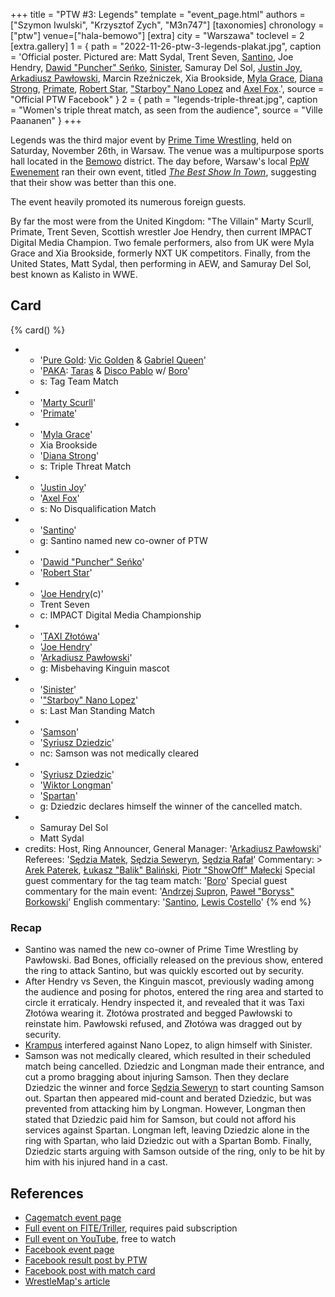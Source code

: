 +++
title = "PTW #3: Legends"
template = "event_page.html"
authors = ["Szymon Iwulski", "Krzysztof Zych", "M3n747"]
[taxonomies]
chronology = ["ptw"]
venue=["hala-bemowo"]
[extra]
city = "Warszawa"
toclevel = 2
[extra.gallery]
1 = { path = "2022-11-26-ptw-3-legends-plakat.jpg", caption = 'Official poster. Pictured are: Matt Sydal, Trent Seven, [Santino](@/w/santino.md), Joe Hendry, [Dawid "Puncher" Seńko](@/w/puncher.md), [Sinister](@/w/sinister.md), Samuray Del Sol, [Justin Joy](@/w/justin-joy.md), [Arkadiusz Pawłowski](@/w/pan-pawlowski.md), Marcin Rzeźniczek, Xia Brookside, [Myla Grace](@/w/myla-grace.md), [Diana Strong](@/w/diana-strong.md), [Primate](@/w/primate.md), [Robert Star](@/w/robert-star.md), ["Starboy" Nano Lopez](@/w/nano-lopez.md) and [Axel Fox](@/w/axel-fox.md).', source = "Official PTW Facebook" }
2 = { path = "legends-triple-threat.jpg", caption = "Women's triple threat match, as seen from the audience", source = "Ville Paananen" }
+++

Legends was the third major event by [Prime Time Wrestling](@/o/ptw.md), held on Saturday, November 26th, in Warsaw. The venue was a multipurpose sports hall located in the [Bemowo](@/v/hala-bemowo.md) district. The day before, Warsaw's local [PpW Ewenement](@/o/ppw.md) ran their own event, titled [_The Best Show In Town_](@/e/ppw/2022-11-25-ppw-najlepsza-gala-w-miescie.md), suggesting that their show was better than this one.

The event heavily promoted its numerous foreign guests.

By far the most were from the United Kingdom: "The Villain" Marty Scurll, Primate, Trent Seven, Scottish wrestler Joe Hendry, then current IMPACT Digital Media Champion. Two female performers, also from UK were Myla Grace and Xia Brookside, formerly NXT UK competitors. Finally, from the United States, Matt Sydal, then performing in AEW, and Samuray Del Sol, best known as Kalisto in WWE.

## Card

{% card() %}
- - '[Pure Gold](@/tt/pure-gold.md): [Vic Golden](@/w/vic-golden.md) & [Gabriel Queen](@/w/gabriel-queen.md)'
  - '[PAKA](@/tt/paka.md): [Taras](@/w/taras.md) & [Disco Pablo](@/w/disco-pablo.md) w/ [Boro](@/w/boro.md)'
  - s: Tag Team Match
- - '[Marty Scurll](@/w/marty-scurll.md)'
  - '[Primate](@/w/primate.md)'
- - '[Myla Grace](@/w/myla-grace.md)'
  - Xia Brookside
  - '[Diana Strong](@/w/diana-strong.md)'
  - s: Triple Threat Match
- - '[Justin Joy](@/w/justin-joy.md)'
  - '[Axel Fox](@/w/axel-fox.md)'
  - s: No Disqualification Match
- - '[Santino](@/w/santino.md)'
  - g: Santino named new co-owner of PTW
- - '[Dawid "Puncher" Seńko](@/w/puncher.md)'
  - '[Robert Star](@/w/robert-star.md)'
- - '[Joe Hendry](@/w/joe-hendry.md)(c)'
  - Trent Seven
  - c: IMPACT Digital Media Championship
- - '[TAXI Złotówa](@/w/taxi-zlotowa.md)'
  - '[Joe Hendry](@/w/joe-hendry.md)'
  - '[Arkadiusz Pawłowski](@/w/pan-pawlowski.md)'
  - g: Misbehaving Kinguin mascot
- - '[Sinister](@/w/sinister.md)'
  - '["Starboy" Nano Lopez](@/w/nano-lopez.md)'
  - s: Last Man Standing Match
- - '[Samson](@/w/samson.md)'
  - '[Syriusz Dziedzic](@/w/dziedzic.md)'
  - nc: Samson was not medically cleared
- - '[Syriusz Dziedzic](@/w/dziedzic.md)'
  - '[Wiktor Longman](@/w/wiktor-longman.md)'
  - '[Spartan](@/w/spartan.md)'
  - g: Dziedzic declares himself the winner of the cancelled match.
- - Samuray Del Sol
  - Matt Sydal
- credits:
    Host, Ring Announcer, General Manager: '[Arkadiusz Pawłowski](@/w/pan-pawlowski.md)'
    Referees: '[Sędzia Matek](@/w/sedzia-matek.md), [Sędzia Seweryn](@/w/sedzia-seweryn.md), [Sędzia Rafał](@/w/alex-brave.md)'
    Commentary: >
      [Arek Paterek](@/w/arek-paterek.md),
      [Łukasz "Balik" Baliński](@/w/lukasz-balinski.md),
      [Piotr "ShowOff" Małecki](@/w/piotr-malecki.md)
    Special guest commentary for the tag team match: '[Boro](@/w/boro.md)'
    Special guest commentary for the main event: '[Andrzej Supron](@/w/andrzej-supron.md), [Paweł "Boryss" Borkowski](@/w/pawel-borkowski.md)'
    English commentary: '[Santino](@/w/santino.md), [Lewis Costello](@/w/lewis-costello.md)'
{% end %}

### Recap

* Santino was named the new co-owner of Prime Time Wrestling by Pawłowski. Bad Bones, officially released on the previous show, entered the ring to attack Santino, but was quickly escorted out by security.
* After Hendry vs Seven, the Kinguin mascot, previously wading among the audience and posing for photos, entered the ring area and started to circle it erraticaly. Hendry inspected it, and revealed that it was Taxi Złotówa wearing it. Złotówa prostrated and begged Pawłowski to reinstate him. Pawłowski refused, and Złotówa was dragged out by security.
* [Krampus](@/w/krampus.md) interfered against Nano Lopez, to align himself with Sinister.
* Samson was not medically cleared, which resulted in their scheduled match being cancelled. Dziedzic and Longman made their entrance, and cut a promo bragging about injuring Samson. Then they declare Dziedzic the winner and force [Sędzia Seweryn](@/w/sedzia-seweryn.md) to start counting Samson out. Spartan then appeared mid-count and berated Dziedzic, but was prevented from attacking him by Longman. However, Longman then stated that Dziedzic paid him for Samson, but could not afford his services against Spartan. Longman left, leaving Dziedzic alone in the ring with Spartan, who laid Dziedzic out with a Spartan Bomb. Finally, Dziedzic starts arguing with Samson outside of the ring, only to be hit by him with his injured hand in a cast.

## References

* [Cagematch event page](https://www.cagematch.net/?id=1&nr=354592)
* [Full event on FITE/Triller](https://www.trillertv.com/watch/kinguin-ptw-underground-12/2pceo/), requires paid subscription
* [Full event on YouTube](https://www.youtube.com/watch?v=wuatGAUUfPI&t=2682s), free to watch
* [Facebook event page](https://www.facebook.com/events/642316950792598)
* [Facebook result post by PTW](https://www.facebook.com/PrimeTimeWrestlingPL/posts/pfbid0PERt7WVmHntfpDneYCHknL765cN2Ny8nFVam6gcHFAfKpppNze9Xd6fkRfJ4qmpql)
* [Facebook post with match card](https://www.facebook.com/PrimeTimeWrestlingPL/posts/pfbid02u3Yzb8KGjS9vzS1Wt1c19dfL5CfyLYv1i2yXnG7QV4c56VAkfZpFBmNUiSfQkHR9l)
* [WrestleMap's article](https://www.wrestlemap.com/news/z73mfr7l8vchshfbsv4z45gwqteqlq)
